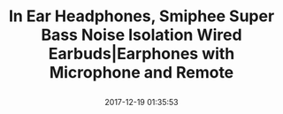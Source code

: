 ---
title: > #shorten me
  In Ear Headphones, Smiphee Super Bass Noise Isolation Wired Earbuds|Earphones with Microphone and Remote
name: >
  In Ear Headphones, Smiphee Super Bass Noise Isolation Wired Earbuds|Earphones with Microphone and Remote
date: "2017-12-19 01:35:53"
buy_now: "https://www.amazon.com/Headphones-Smiphee-Isolation-Earphones-Microphone/dp/B01MZ4JEKS?SubscriptionId=AKIAIA5RBQIWQVTCUEUQ&tag=coldcutdeals-20&linkCode=xm2&camp=2025&creative=165953&creativeASIN=B01MZ4JEKS"
description_markdown: >-

  - 【DUAL DRIVERS】: Equipped with closed dynamic dual-driver system, delivers exceptional sound quality, with unsurpassed clarity from sizzling highs to deep bass.

  - 【EXTREME DEEP BASS】: Outstanding acoustic design brings deeper and more powerful bass rhythms in today's popular music.

  - 【NOISE ISOLATION】: Engineered with tightly sealed structure, a high level of noise isolation makes quieter and music sound better.

  - 【INTELLIGENT CONTROL】: Built in mic with remote, compatible with iPhone, iPad, iPod, Android devices and all 3.5mm jack devices, easily change volume, skip tracks, answer calls, initiate voice control.

  - 【100% MONEY BACK GUARANTEE】: If you are not satisfied with our in-ear headphones, let us know and you will be offered a full refund or replacement. Enjoy this absolutely RISK FREE purchase by clicking the yellow Add to Cart button.


tweet_id_str: "942931461115703296"
price: "$99.90"
list_price: "$139.90"
deal_price: "$21.99"
you_save: "$77.91 (78%)"
asin: "B01MZ4JEKS"
image: "https://images-na.ssl-images-amazon.com/images/I/41qRk3u8r-L.jpg"
---